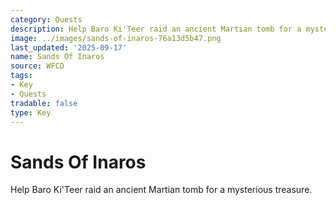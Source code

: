 ```yaml
---
category: Quests
description: Help Baro Ki'Teer raid an ancient Martian tomb for a mysterious treasure.
image: ../images/sands-of-inaros-76a13d5b47.png
last_updated: '2025-09-17'
name: Sands Of Inaros
source: WFCD
tags:
- Key
- Quests
tradable: false
type: Key
---
```


# Sands Of Inaros

Help Baro Ki'Teer raid an ancient Martian tomb for a mysterious treasure.

